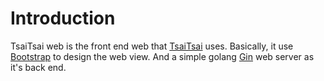 # Introduction

TsaiTsai web is the front end web that [TsaiTsai](https://github.com/TsaiWenXue/TsaiTsai) uses. Basically, it use [Bootstrap](https://getbootstrap.com/) to design the web view. And a simple golang [Gin](https://github.com/gin-gonic/gin) web server as it's back end.
